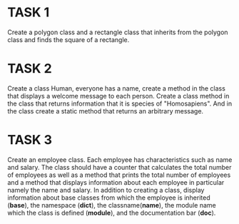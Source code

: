 # TASK 1

Create a polygon class and a rectangle class that inherits from the polygon class and finds the square of a rectangle.

# TASK 2

Create a class Human, everyone has a name, create a method in the class that displays a welcome message to each person. Create a class method in the class that returns information that it is species of "Homosapiens". And in the class create a static method that returns an arbitrary message.

# TASK 3

Create an employee class. Each employee has characteristics such as name and salary. The class should have a counter that calculates the total number of employees as well as a method that prints the total number of employees and a method that displays information about each employee in particular namely the name and salary. In addition to creating a class, display information about base classes from which the employee is inherited (__base__), the namespace (__dict__), the classname(__name__), the module name which the class is defined (__module__), and the documentation bar (__doc__).
